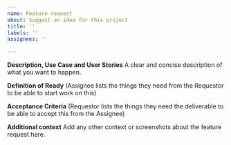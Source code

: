 ```yaml
---
name: Feature request
about: Suggest an idea for this project
title: ''
labels: ''
assignees: ''

---
```


**Description, Use Case and User Stories**
A clear and concise description of what you want to happen.

**Definition of Ready**
(Assignee lists the things they need from the Requestor to be able to start work on this)

**Acceptance Criteria**
(Requestor lists the things they need the deliverable to be able to accept this from the Assignee)

**Additional context**
Add any other context or screenshots about the feature request here.



